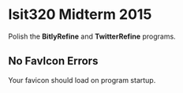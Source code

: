 # Isit320 Midterm 2015

Polish the **BitlyRefine** and **TwitterRefine** programs.

## No FavIcon Errors

Your favicon should load on program startup.



